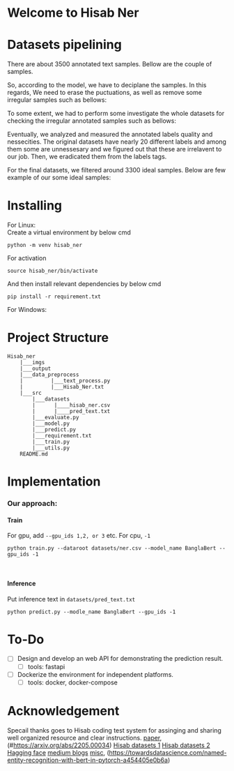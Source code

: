 # Welcome to Hisab Ner


# Datasets pipelining
There are about 3500 annotated text samples. Bellow are the couple of samples.


So, according to the model, we have to deciplane the samples. In this regards, We need to erase the puctuations, as well as 
remove some irregular samples such as bellows:


To some extent, we had to perform some investigate the whole datasets for checking the irregular annotated samples such as bellows:


Eventually, we analyzed and measured the annotated labels quality and nessecities. The original datasets have nearly 20 different 
labels and among them some are unnessesary and we figured out that these are irrelavent to our job. Then, we eradicated them from the labels tags.

For the final datasets, we filtered around 3300 ideal samples. Below are few example of our some ideal samples:




# Installing

For Linux: <br />
Create a virtual environment by below cmd <br />
```
python -m venv hisab_ner
```
For activation <br />
```
source hisab_ner/bin/activate
``` 
And then install relevant dependencies by below cmd <br />

```
pip install -r requirement.txt
```


For Windows:



# Project Structure
    
    Hisab_ner
        |___imgs
        |___output
        |___data_preprocess
        |         |___text_process.py
        |         |___Hisab_Ner.txt
        |___src
            |___datasets
            |      |____hisab_ner.csv
            |      |____pred_text.txt
            |___evaluate.py
            |___model.py
            |___predict.py
            |___requirement.txt
            |___train.py
            |___utils.py
        README.md



# Implementation
### Our approach:


#### Train <br />
For gpu, add `--gpu_ids 1,2, or 3` etc. For cpu, `-1` <br/>
```
python train.py --dataroot datasets/ner.csv --model_name BanglaBert --gpu_ids -1
```
<br/>

#### Inference  <br/> 
Put inference text in `datasets/pred_text.txt`  <br/>  
```
python predict.py --modle_name BanglaBert --gpu_ids -1
```

# To-Do  <br/>

- [ ] Design and develop an web API for demonstrating the prediction result. <br/>
    - [ ] tools: fastapi <br/>
- [ ] Dockerize the environment for independent platforms.  <br/>
    - [ ] tools: docker, docker-compose <br/>

# Acknowledgement
Specail thanks goes to Hisab coding test system for assinging and sharing well organized resource and clear instructions. 
[paper](#https://github.com/Rifat1493/Bengali-NER), (#https://arxiv.org/abs/2205.00034)
[Hisab datasets 1](#https://github.com/Rifat1493/Bengali-NER/tree/master/annotated%20data)
[Hisab datasets 2](#https://raw.githubusercontent.com/banglakit/bengali-ner-data/master/main.jsonl)
[Hagging face](#https://huggingface.co/sagorsarker/mbert-bengali-ner)
[medium blogs](#https://medium.com/mysuperai/what-is-named-entity-recognition-ner-and-how-can-i-use-it-2b68cf6f545d)
[misc](#http://nlpprogress.com/english/named_entity_recognition.html), (https://towardsdatascience.com/named-entity-recognition-with-bert-in-pytorch-a454405e0b6a)
